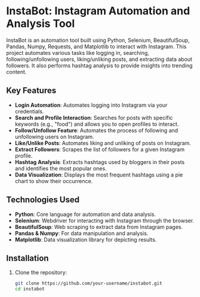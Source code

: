 # InstaBot: Instagram Automation and Analysis Tool

InstaBot is an automation tool built using Python, Selenium, BeautifulSoup, Pandas, Numpy, Requests, and Matplotlib to interact with Instagram. This project automates various tasks like logging in, searching, following/unfollowing users, liking/unliking posts, and extracting data about followers. It also performs hashtag analysis to provide insights into trending content.

## Key Features

- **Login Automation**: Automates logging into Instagram via your credentials.
- **Search and Profile Interaction**: Searches for posts with specific keywords (e.g., "food") and allows you to open profiles to interact.
- **Follow/Unfollow Feature**: Automates the process of following and unfollowing users on Instagram.
- **Like/Unlike Posts**: Automates liking and unliking of posts on Instagram.
- **Extract Followers**: Scrapes the list of followers for a given Instagram profile.
- **Hashtag Analysis**: Extracts hashtags used by bloggers in their posts and identifies the most popular ones.
- **Data Visualization**: Displays the most frequent hashtags using a pie chart to show their occurrence.

## Technologies Used

- **Python**: Core language for automation and data analysis.
- **Selenium**: Webdriver for interacting with Instagram through the browser.
- **BeautifulSoup**: Web scraping to extract data from Instagram pages.
- **Pandas & Numpy**: For data manipulation and analysis.
- **Matplotlib**: Data visualization library for depicting results.

## Installation

1. Clone the repository:
   ```bash
   git clone https://github.com/your-username/instabot.git
   cd instabot
